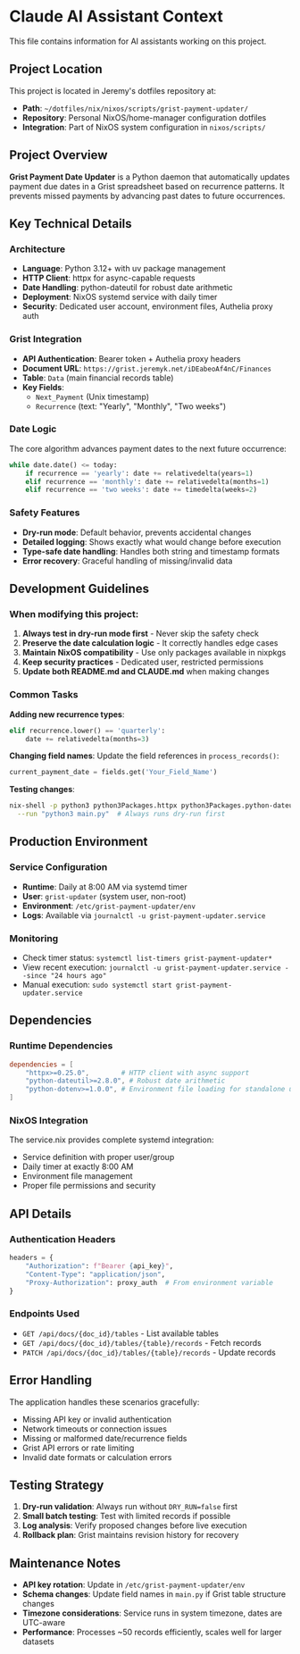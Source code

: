 # Claude AI Assistant Context

This file contains information for AI assistants working on this project.

## Project Location

This project is located in Jeremy's dotfiles repository at:
- **Path**: `~/dotfiles/nix/nixos/scripts/grist-payment-updater/`
- **Repository**: Personal NixOS/home-manager configuration dotfiles
- **Integration**: Part of NixOS system configuration in `nixos/scripts/`

## Project Overview

**Grist Payment Date Updater** is a Python daemon that automatically updates payment due dates in a Grist spreadsheet based on recurrence patterns. It prevents missed payments by advancing past dates to future occurrences.

## Key Technical Details

### Architecture
- **Language**: Python 3.12+ with uv package management
- **HTTP Client**: httpx for async-capable requests
- **Date Handling**: python-dateutil for robust date arithmetic
- **Deployment**: NixOS systemd service with daily timer
- **Security**: Dedicated user account, environment files, Authelia proxy auth

### Grist Integration
- **API Authentication**: Bearer token + Authelia proxy headers
- **Document URL**: `https://grist.jeremyk.net/iDEabeoAf4nC/Finances`
- **Table**: `Data` (main financial records table)
- **Key Fields**:
  - `Next_Payment` (Unix timestamp)
  - `Recurrence` (text: "Yearly", "Monthly", "Two weeks")

### Date Logic
The core algorithm advances payment dates to the next future occurrence:
```python
while date.date() <= today:
    if recurrence == 'yearly': date += relativedelta(years=1)
    elif recurrence == 'monthly': date += relativedelta(months=1)  
    elif recurrence == 'two weeks': date += timedelta(weeks=2)
```

### Safety Features
- **Dry-run mode**: Default behavior, prevents accidental changes
- **Detailed logging**: Shows exactly what would change before execution
- **Type-safe date handling**: Handles both string and timestamp formats
- **Error recovery**: Graceful handling of missing/invalid data

## Development Guidelines

### When modifying this project:

1. **Always test in dry-run mode first** - Never skip the safety check
2. **Preserve the date calculation logic** - It correctly handles edge cases
3. **Maintain NixOS compatibility** - Use only packages available in nixpkgs
4. **Keep security practices** - Dedicated user, restricted permissions
5. **Update both README.md and CLAUDE.md** when making changes

### Common Tasks

**Adding new recurrence types**:
```python
elif recurrence.lower() == 'quarterly':
    date += relativedelta(months=3)
```

**Changing field names**:
Update the field references in `process_records()`:
```python
current_payment_date = fields.get('Your_Field_Name')
```

**Testing changes**:
```bash
nix-shell -p python3 python3Packages.httpx python3Packages.python-dateutil \
  --run "python3 main.py"  # Always runs dry-run first
```

## Production Environment

### Service Configuration
- **Runtime**: Daily at 8:00 AM via systemd timer
- **User**: `grist-updater` (system user, non-root)
- **Environment**: `/etc/grist-payment-updater/env`
- **Logs**: Available via `journalctl -u grist-payment-updater.service`

### Monitoring
- Check timer status: `systemctl list-timers grist-payment-updater*`
- View recent execution: `journalctl -u grist-payment-updater.service --since "24 hours ago"`
- Manual execution: `sudo systemctl start grist-payment-updater.service`

## Dependencies

### Runtime Dependencies
```toml
dependencies = [
    "httpx>=0.25.0",        # HTTP client with async support
    "python-dateutil>=2.8.0", # Robust date arithmetic
    "python-dotenv>=1.0.0", # Environment file loading for standalone use
]
```

### NixOS Integration
The service.nix provides complete systemd integration:
- Service definition with proper user/group
- Daily timer at exactly 8:00 AM
- Environment file management
- Proper file permissions and security

## API Details

### Authentication Headers
```python
headers = {
    "Authorization": f"Bearer {api_key}",
    "Content-Type": "application/json", 
    "Proxy-Authorization": proxy_auth  # From environment variable
}
```

### Endpoints Used
- `GET /api/docs/{doc_id}/tables` - List available tables
- `GET /api/docs/{doc_id}/tables/{table}/records` - Fetch records
- `PATCH /api/docs/{doc_id}/tables/{table}/records` - Update records

## Error Handling

The application handles these scenarios gracefully:
- Missing API key or invalid authentication
- Network timeouts or connection issues  
- Missing or malformed date/recurrence fields
- Grist API errors or rate limiting
- Invalid date formats or calculation errors

## Testing Strategy

1. **Dry-run validation**: Always run without `DRY_RUN=false` first
2. **Small batch testing**: Test with limited records if possible
3. **Log analysis**: Verify proposed changes before live execution
4. **Rollback plan**: Grist maintains revision history for recovery

## Maintenance Notes

- **API key rotation**: Update in `/etc/grist-payment-updater/env`
- **Schema changes**: Update field names in `main.py` if Grist table structure changes
- **Timezone considerations**: Service runs in system timezone, dates are UTC-aware
- **Performance**: Processes ~50 records efficiently, scales well for larger datasets